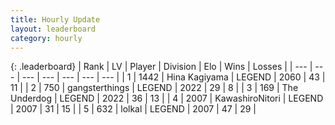 ```yaml
---
title: Hourly Update
layout: leaderboard
category: hourly
---
```


{: .leaderboard}
| Rank | LV | Player | Division | Elo | Wins | Losses |
| --- | --- | --- | --- | --- | --- | --- |
| <span data-change="0">1</span> | 1442 | <span title="ID: 315148">Hina Kagiyama</span> | LEGEND | <span data-change="5">2060</span> | <span data-change="1">43</span> | <span data-change="0">11</span> |
| <span data-change="0">2</span> | 750 | <span title="ID: 92077">gangsterthings</span> | LEGEND | <span data-change="0">2022</span> | <span data-change="0">29</span> | <span data-change="0">8</span> |
| <span data-change="0">3</span> | 169 | <span title="ID: 514789">The Underdog</span> | LEGEND | <span data-change="0">2022</span> | <span data-change="0">36</span> | <span data-change="0">13</span> |
| <span data-change="1">4</span> | 2007 | <span title="ID: 164871">KawashiroNitori</span> | LEGEND | <span data-change="0">2007</span> | <span data-change="0">31</span> | <span data-change="0">15</span> |
| <span data-change="1">5</span> | 632 | <span title="ID: 487583">lolkal</span> | LEGEND | <span data-change="0">2007</span> | <span data-change="0">47</span> | <span data-change="0">29</span> |